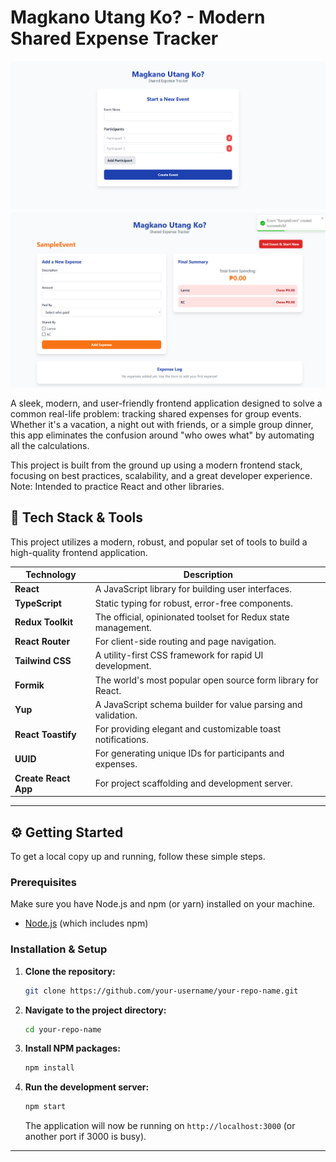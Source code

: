 # Magkano Utang Ko? - Modern Shared Expense Tracker

![Magkano Utang Ko App Home Screenshot](./gh-assets/MUKASapp.png)
![Expense calculation page Screenshot](./gh-assets/MUKASapp2.png)

A sleek, modern, and user-friendly frontend application designed to solve a common real-life problem: tracking shared expenses for group events. Whether it's a vacation, a night out with friends, or a simple group dinner, this app eliminates the confusion around "who owes what" by automating all the calculations.

This project is built from the ground up using a modern frontend stack, focusing on best practices, scalability, and a great developer experience. 
Note: Intended to practice React and other libraries.

## 🔧 Tech Stack & Tools

This project utilizes a modern, robust, and popular set of tools to build a high-quality frontend application.

| Technology         | Description                                        |
| ------------------ | -------------------------------------------------- |
| **React**          | A JavaScript library for building user interfaces. |
| **TypeScript**     | Static typing for robust, error-free components.   |
| **Redux Toolkit**  | The official, opinionated toolset for Redux state management. |
| **React Router**   | For client-side routing and page navigation.       |
| **Tailwind CSS**   | A utility-first CSS framework for rapid UI development. |
| **Formik**         | The world's most popular open source form library for React. |
| **Yup**            | A JavaScript schema builder for value parsing and validation. |
| **React Toastify** | For providing elegant and customizable toast notifications. |
| **UUID**           | For generating unique IDs for participants and expenses. |
| **Create React App** | For project scaffolding and development server. |

---

## ⚙️ Getting Started

To get a local copy up and running, follow these simple steps.

### Prerequisites

Make sure you have Node.js and npm (or yarn) installed on your machine.
*   [Node.js](https://nodejs.org/) (which includes npm)

### Installation & Setup

1.  **Clone the repository:**
    ```sh
    git clone https://github.com/your-username/your-repo-name.git
    ```

2.  **Navigate to the project directory:**
    ```sh
    cd your-repo-name
    ```

3.  **Install NPM packages:**
    ```sh
    npm install
    ```

4.  **Run the development server:**
    ```sh
    npm start
    ```
    The application will now be running on `http://localhost:3000` (or another port if 3000 is busy).

---
